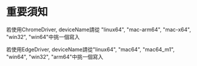 # 重要須知

若使用ChromeDriver, deviceName請從 "linux64", "mac-arm64", "mac-x64", "win32", "win64"中挑一個寫入

若使用EdgeDriver, deviceName請從"linux64", "mac64", "mac64_m1", "win64", "win32", "arm64"中挑一個寫入

